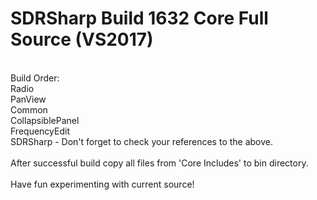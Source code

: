 # SDRSharp Build 1632 Core Full Source (VS2017)
<br>
Build Order:<br>
	Radio<br>
	PanView<br>
	Common<br>
	CollapsiblePanel<br>
	FrequencyEdit<br>
	SDRSharp - Don't forget to check your references to the above.<br>
<br>
After successful build copy all files from 'Core Includes' to bin directory.<br>
<br>
Have fun experimenting with current source!
